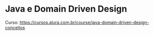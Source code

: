 # Java e Domain Driven Design

Curso:
https://cursos.alura.com.br/course/java-domain-driven-design-conceitos
